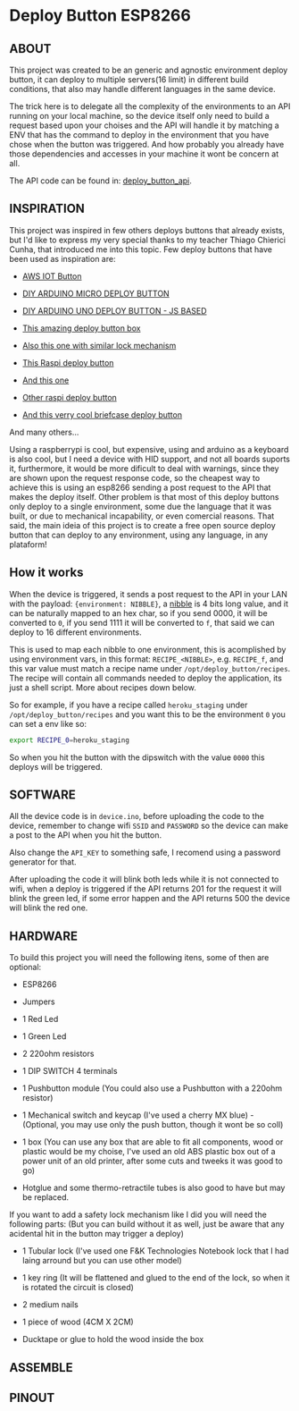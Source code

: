 # Deploy Button ESP8266

## ABOUT

This project was created to be an generic and agnostic environment deploy button, it can deploy to multiple servers(16 limit) in different build conditions, that also may handle different languages in the same device.

The trick here is to delegate all the complexity of the environments to an API running on your local machine, so the device itself only need to build a request based upon your choises and the API will handle it by matching a ENV that has the command to deploy in the environment that you have chose when the button was triggered. And how probably you already have those dependencies and accesses in your machine it wont be concern at all.

The API code can be found in: [deploy_button_api](https://github.com/the-harry/deploy_button_api).

## INSPIRATION

This project was inspired in few others deploys buttons that already exists, but I'd like to express my very special thanks to my teacher Thiago Chierici Cunha, that introduced me into this topic.
Few deploy buttons that have been used as inspiration are:

* [AWS IOT Button](https://aws.amazon.com/pt/iotbutton/)

* [DIY ARDUINO MICRO DEPLOY BUTTON](https://medium.com/@gregorkas/tutorial-a-simple-arduino-deploy-button-dbf6f7289427)

* [DIY ARDUINO UNO DEPLOY BUTTON - JS BASED](https://github.com/niallo/arduino-deploybutton)

* [This amazing deploy button box](https://www.chau.cc/the-deploy-button)

* [Also this one with similar lock mechanism](https://jamesonmccowan.com/2015/05/04/a-deploy-button/)

* [This Raspi deploy button](https://www.youtube.com/watch?v=m6V1PNkpMgg)

* [And this one](https://www.youtube.com/watch?v=T9xG2MaeNV4&t=156s)

* [Other raspi deploy button](https://www.losant.com/blog/build-a-two-man-launch-switch-with-a-raspberry-pi-3-and-losant)

* [And this verry cool briefcase deploy button](https://www.952studios.com/office-fun/launchbox-a-raspberrypi-powered-deployment-button/)

And many others...

Using a raspberrypi is cool, but expensive, using and arduino as a keyboard is also cool, but I need a device with HID support, and not all boards suports it, furthermore, it would be more dificult to deal with warnings, since they are shown upon the request response code, so the cheapest way to achieve this is using an esp8266 sending a post request to the API that makes the deploy itself.
Other problem is that most of this deploy buttons only deploy to a single environment, some due the language that it was built, or due to mechanical incapability, or even comercial reasons. That said, the main ideia of this project is to create a free open source deploy button that can deploy to any environment, using any language, in any plataform!

## How it works

When the device is triggered, it sends a post request to the API in your LAN with the payload: `{environment: NIBBLE}`, a [nibble](https://en.wikipedia.org/wiki/Nibble) is 4 bits long value, and it can be naturally mapped to an hex char, so if you send 0000, it will be converted to `0`, if you send 1111 it will be converted to `f`, that said we can deploy to 16 different environments.

This is used to map each nibble to one environment, this is acomplished by using environment vars, in this format: `RECIPE_<NIBBLE>`, e.g. `RECIPE_f`, and this var value must match a recipe name under `/opt/deploy_button/recipes`. The recipe will contain all commands needed to deploy the application, its just a shell script. More about recipes down below.

So for example, if you have a recipe called `heroku_staging` under `/opt/deploy_button/recipes` and you want this to be the environment `0` you can set a env like so:

```bash
export RECIPE_0=heroku_staging
```

So when you hit the button with the dipswitch with the value `0000` this deploys will be triggered.

## SOFTWARE

All the device code is in `device.ino`, before uploading the code to the device, remember to change wifi `SSID` and `PASSWORD` so the device can make a post to the API when you hit the button.

Also change the `API_KEY` to something safe, I recomend using a password generator for that.

After uploading the code it will blink both leds while it is not connected to wifi, when a deploy is triggered if the API returns 201 for the request it will blink the green led, if some error happen and the API returns 500 the device will blink the red one.

## HARDWARE

To build this project you will need the following itens, some of then are optional:

* ESP8266

* Jumpers

* 1 Red Led

* 1 Green Led

* 2 220ohm resistors

* 1 DIP SWITCH 4 terminals

* 1 Pushbutton module (You could also use a Pushbutton with a 220ohm resistor)

* 1 Mechanical switch and keycap (I've used a cherry MX blue) - (Optional, you may use only the push button, though it wont be so coll)

* 1 box (You can use any box that are able to fit all components, wood or plastic would be my choise, I've used an old ABS plastic box out of a power unit of an old printer, after some cuts and tweeks it was good to go)

* Hotglue and some thermo-retractile tubes is also good to have but may be replaced.


If you want to add a safety lock mechanism like I did you will need the following parts: (But you can build without it as well, just be aware that any acidental hit in the button may trigger a deploy)

* 1 Tubular lock (I've used one F&K Technologies Notebook lock that I had laing arround but you can use other model)

* 1 key ring (It will be flattened and glued to the end of the lock, so when it is rotated the circuit is closed)

* 2 medium nails

* 1 piece of wood (4CM X 2CM)

* Ducktape or glue to hold the wood inside the box


## ASSEMBLE


## PINOUT
